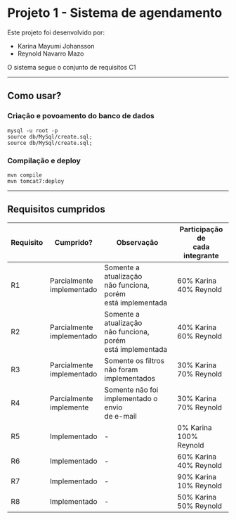# Projeto 1 - Sistema de agendamento

Este projeto foi desenvolvido por:
- Karina Mayumi Johansson 
- Reynold Navarro Mazo

O sistema segue o conjunto de requisitos C1

___
## Como usar?

### Criação e povoamento do banco de dados

```
mysql -u root -p
source db/MySql/create.sql;
source db/MySql/create.sql;
```

### Compilação e deploy

```
mvn compile
mvn tomcat7:deploy
```
___
## Requisitos cumpridos

| Requisito | Cumprido?                    | Observação                                                        | Participação de<br>cada integrante |
|-----------|------------------------------|-------------------------------------------------------------------|------------------------------------|
| R1        | Parcialmente<br>implementado | Somente a atualização<br>não funciona, porém<br>está implementada | 60% Karina<br>40% Reynold          |
| R2        | Parcialmente<br>implementado | Somente a atualização<br>não funciona, porém<br>está implementada | 40% Karina<br>60% Reynold          |
| R3        | Parcialmente<br>implementado | Somente os filtros<br>não foram implementados                     | 30% Karina<br>70% Reynold          |
| R4        | Parcialmente<br>implemente   | Somente não foi<br>implementado o envio<br>de e-mail              | 30% Karina<br>70% Reynold          |
| R5        | Implementado                 | -                                                                 | 0% Karina<br>100% Reynold          |
| R6        | Implementado                 | -                                                                 | 60% Karina<br>40% Reynold          |
| R7        | Implementado                 | -                                                                 | 90% Karina<br>10% Reynold          |
| R8        | Implementado                 | -                                                                 | 50% Karina<br>50% Reynold          |